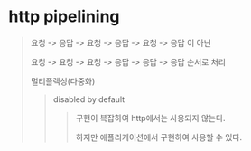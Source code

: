 # http pipelining

> 요청 -> 응답 -> 요청 -> 응답 -> 요청 -> 응답 이 아닌
>
> 요청 -> 요청 -> 요청 -> 응답 -> 응답 -> 응답 순서로 처리
>
> 멀티플렉싱(다중화)
>
> > disabled by default
> >
> > > 구현이 복잡하여 http에서는 사용되지 않는다.
> > >
> > > 하지만 애플리케이션에서 구현하여 사용할 수 있다.
